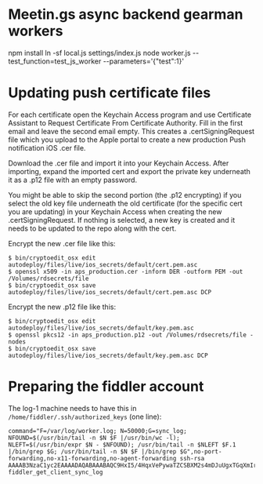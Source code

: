 # Meetin.gs async backend gearman workers

npm install
ln -sf local.js settings/index.js
node worker.js --test_function=test_js_worker --parameters='{"test":1}'

# Updating push certificate files

For each certificate open the Keychain Access program and use Certificate Assistant to Request Certificate From Certificate Authority. Fill in the first email and leave the second email empty. This creates a .certSigningRequest file which you upload to the Apple portal to create a new production Push notification iOS .cer file.

Download the .cer file and import it into your Keychain Access. After importing, expand the imported cert and export the private key underneath it as a .p12 file with an empty password.

You might be able to skip the second portion (the .p12 encrypting) if you select the old key file underneath the old certificate (for the specific cert you are updating) in your Keychain Access when creating the new .certSigningRequest. If nothing is selected, a new key is created and it needs to be updated to the repo along with the cert.

Encrypt the new .cer file like this:

    $ bin/cryptoedit_osx edit autodeploy/files/live/ios_secrets/default/cert.pem.asc
    $ openssl x509 -in aps_production.cer -inform DER -outform PEM -out /Volumes/rdsecrets/file
    $ bin/cryptoedit_osx save autodeploy/files/live/ios_secrets/default/cert.pem.asc DCP

Encrypt the new .p12 file like this:

    $ bin/cryptoedit_osx edit autodeploy/files/live/ios_secrets/default/key.pem.asc
    $ openssl pkcs12 -in aps_production.p12 -out /Volumes/rdsecrets/file -nodes
    $ bin/cryptoedit_osx save autodeploy/files/live/ios_secrets/default/key.pem.asc DCP

# Preparing the fiddler account

The log-1 machine needs to have this in `/home/fiddler/.ssh/authorized_keys` (one line):
```
command="F=/var/log/worker.log; N=50000;G=sync_log; NFOUND=$(/usr/bin/tail -n $N $F |/usr/bin/wc -l); NLEFT=$(/usr/bin/expr $N - $NFOUND); /usr/bin/tail -n $NLEFT $F.1 |/bin/grep $G; /usr/bin/tail -n $N $F |/bin/grep $G",no-port-forwarding,no-x11-forwarding,no-agent-forwarding ssh-rsa AAAAB3NzaC1yc2EAAAADAQABAAABAQC9HxI5/4HqxVePywaTZCSBXM2s4mDJuUgxTGqXmIr14z4qa9zTiSC1JUQRgHlgr9atP79blynTk/UzkczCDU1yYgpDXkaCCcAF4YjzCov/N7iVIaD5mXT/oYE7f1m0t+yU33NL88MZkCmmIjBhSj4JYjXb6pvvHvDyKONcqMsA4f8NVC9Xt++PQawnl5Wbyri51TsQ9PcyATpzSm3TjbJebfhm9C09Di1rFVs+mpNxEGCQpVvR0EbtvmSJr8an4DlMCab5P+Ua+8fA932ujzA+TRMQrFzUqQBa+c8Sci8Nz77EqQvRY0Qm+BsyjGljCQeYZVtajMi/PRUZu+4evMSx fiddler_get_client_sync_log
```

